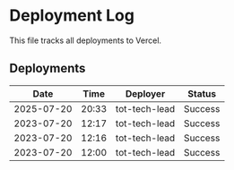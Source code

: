 # Deployment Log

This file tracks all deployments to Vercel.

## Deployments

| Date | Time | Deployer | Status |
|------|------|----------|--------|
| 2025-07-20 | 20:33 | tot-tech-lead | Success |
| 2023-07-20 | 12:17 | tot-tech-lead | Success |
| 2023-07-20 | 12:16 | tot-tech-lead | Success |
| 2023-07-20 | 12:00 | tot-tech-lead | Success |
